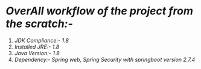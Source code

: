 # _OverAll workflow of the project from the scratch:-_

1. *JDK Compliance:- 1.8*
2. *Installed JRE:- 1.8*
3. *Java Version:- 1.8*
4. *Dependency:- Spring web, Spring Security with springboot version 2.7.4*
